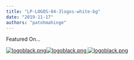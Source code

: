 ```yaml
---
title: "LP-LOGOS-04-3logos-white-bg"
date: "2019-11-17"
authors: "patohmahinge"
---
```


Featured On...

 [![logoblack.png](images/logoblack.png "logoblack.png")](/)[![logoblack.png](images/logoblack.png "logoblack.png") ](/)[![logoblack.png](images/logoblack.png "logoblack.png")](/)
